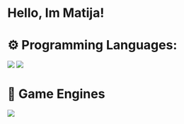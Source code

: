 # Hello, Im Matija!


# ⚙ Programming Languages:

![](https://camo.githubusercontent.com/4648c67f5df7398221271f4ddb6a8fb1f2fb1708e1330ed1716a9a2ec85e7389/68747470733a2f2f696d672e736869656c64732e696f2f62616467652f4c75612532302545322541442539302d3030374143433f7374796c653d666f722d7468652d6261646765266c6f676f3d6c7561266c6f676f436f6c6f723d7768697465)
![](https://camo.githubusercontent.com/84372c7d2f1a7308844360ecad82d49b3f6cbc068a0c5e31aeea6ca5344b77ba/68747470733a2f2f696d672e736869656c64732e696f2f62616467652f4a6176615363726970742d4637444631453f7374796c653d666f722d7468652d6261646765266c6f676f3d6a617661736372697074266c6f676f436f6c6f723d626c61636b)

# 🔧 Game Engines

![](https://camo.githubusercontent.com/b39e246384b2767b8f7ec1d660e4bafe402a07fdc10e2452f1054cfec60a4683/68747470733a2f2f696d672e736869656c64732e696f2f62616467652f526f626c6f782532302545322541442539302d3030303030303f7374796c653d666f722d7468652d6261646765266c6f676f3d726f626c6f78266c6f676f436f6c6f723d7768697465)
